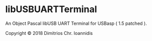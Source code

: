 # libUSBUARTTerminal

An Object Pascal libUSB UART Terminal for USBasp ( 1.5 patched ).

Copyright © 2018 Dimitrios Chr. Ioannidis